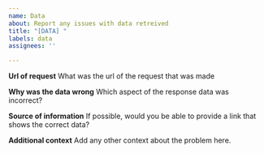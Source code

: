 ```yaml
---
name: Data
about: Report any issues with data retreived
title: "[DATA] "
labels: data
assignees: ''

---
```


**Url of request**
What was the url of the request that was made

**Why was the data wrong**
Which aspect of the response data was incorrect?

**Source of information**
If possible, would you be able to provide a link that shows the correct data?

**Additional context**
Add any other context about the problem here.
